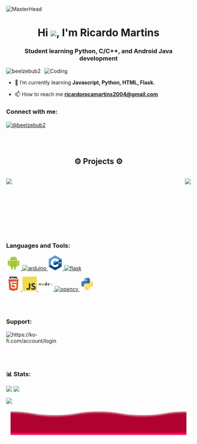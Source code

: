 ![MasterHead](https://i.imgur.com/c6YvgZJ.jpeg)
<h1 align="center">Hi <img src="https://media.giphy.com/media/hvRJCLFzcasrR4ia7z/giphy.gif" width="25">, I'm Ricardo Martins</h1>
<h3 align="center">Student learning Python, C/C++, and Android Java development</h3>
<img align="right" alt="Coding" width="400" src="https://github.com/Beelzebub2/Beelzebub2/blob/main/github_readme.gif">

<p align="left"> <img src="https://komarev.com/ghpvc/?username=beelzebub2&label=Profile%20views&color=0e75b6&style=flat" alt="beelzebub2" /> </p>

- 🌱 I’m currently learning **Javascript, Python, HTML, Flask.**

- 📫 How to reach me **ricardorocamartins2004@gmail.com**

<h3 align="left">Connect with me:</h3>
<p align="left">
<a href="https://www.youtube.com/@beelzebub2" target="blank"><img align="center" src="https://raw.githubusercontent.com/rahuldkjain/github-profile-readme-generator/master/src/images/icons/Social/youtube.svg" alt="@beelzebub2" height="30" width="40" /></a>
</p>
<br/><br/>
<h2 align="center">⚙️ Projects ⚙️</h2>
<br>
<div width="100%" align="center">
  <a align="left" href="https://github.com/Beelzebub2/BeelProxy" title="Proxy Scraper Repository"><img align="left" src="https://github-readme-stats.vercel.app/api/pin/?username=Beelzebub2&repo=BeelProxy&theme=react&border_color=61dafb&border_radius=10"></a>
  <a align="right" href="https://github.com/Beelzebub2/TwitchDiscordNotifications" title="Twitch Discord Notifications Repository"><img align="right" src="https://github-readme-stats.vercel.app/api/pin/?username=Beelzebub2&repo=TwitchDiscordNotifications&theme=react&border_color=61dafb&border_radius=10"></a>
</div>
<br/><br/><br/><br/><br/><br/>

</div>

<br/><br/>

<h3 align="left">Languages and Tools:</h3>
<p align="left">
  <a href="https://developer.android.com" target="_blank" rel="noreferrer">
    <img src="https://raw.githubusercontent.com/devicons/devicon/master/icons/android/android-plain.svg" alt="android" width="40" height="40"/>
  </a>
  <a href="https://www.arduino.cc/" target="_blank" rel="noreferrer">
    <img src="https://cdn.worldvectorlogo.com/logos/arduino-1.svg" alt="arduino" width="40" height="40"/>
  </a>
  <a href="https://www.w3schools.com/cpp/" target="_blank" rel="noreferrer">
    <img src="https://raw.githubusercontent.com/devicons/devicon/master/icons/cplusplus/cplusplus-original.svg" alt="cplusplus" width="40" height="40"/>
  </a>
  <a href="https://flask.palletsprojects.com/" target="_blank" rel="noreferrer">
    <img src="https://www.vectorlogo.zone/logos/pocoo_flask/pocoo_flask-icon.svg" alt="flask" width="40" height="40"/>
  </a>
</p>
<p align="left">
  <a href="https://www.w3.org/html/" target="_blank" rel="noreferrer">
    <img src="https://raw.githubusercontent.com/devicons/devicon/master/icons/html5/html5-original-wordmark.svg" alt="html5" width="40" height="40"/>
  </a>
  <a href="https://developer.mozilla.org/en-US/docs/Web/JavaScript" target="_blank" rel="noreferrer">
    <img src="https://raw.githubusercontent.com/devicons/devicon/master/icons/javascript/javascript-original.svg" alt="javascript" width="40" height="40"/>
  </a>
  <a href="https://nodejs.org" target="_blank" rel="noreferrer">
    <img src="https://raw.githubusercontent.com/devicons/devicon/master/icons/nodejs/nodejs-original-wordmark.svg" alt="nodejs" width="40" height="40"/>
  </a>
  <a href="https://opencv.org/" target="_blank" rel="noreferrer">
    <img src="https://www.vectorlogo.zone/logos/opencv/opencv-icon.svg" alt="opencv" width="40" height="40"/>
  </a>
  <a href="https://www.python.org" target="_blank" rel="noreferrer">
    <img src="https://raw.githubusercontent.com/devicons/devicon/master/icons/python/python-original.svg" alt="python" width="40" height="40"/>
  </a>
</p>

<br/><br/>

<h3 align="left">Support:</h3>
<p><a href="https://ko-fi.com/beelzebub_uwu"> <img align="left" src="https://cdn.ko-fi.com/cdn/kofi3.png?v=3" height="50" width="210" alt="https://ko-fi.com/account/login" /></a></p><br><br>

<br/><br/>

### 📊 Stats:
<p align="justify">
    <img
      height="150"
      src="https://github-readme-stats.vercel.app/api?username=Beelzebub2&count_private=true&show_icons=true&custom_title=Github%20Status&show=issues&theme=tokyonight"
    />
    <img
      height="150"
      src="https://github-readme-stats.vercel.app/api/top-langs/?username=Beelzebub2&layout=compact&theme=tokyonight" />
</p>

<p align="justify">
    <img
      height="250"
      src="https://github-readme-streak-stats.herokuapp.com?user=Beelzebub2&theme=neon-palenight&hide_border=true" />
</p>

<p align="center">
        <img src="https://github.com/Beelzebub2/Beelzebub2/blob/main/bottom.svg" alt="Github Stats" />
</p>

